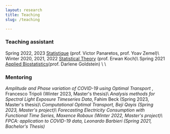 ```yaml
---
layout: research
title: Teaching 
slug: /teaching

---
```

<h3>Teaching assistant</h3>
Spring  2022, 2023           <a href="https://moodle.epfl.ch/course/view.php?id=10071">Statistique</a> (prof. Victor Panaretos, prof. Yoav Zemel)\
Winter 2020, 2021, 2022      <a href='https://moodle.epfl.ch/course/view.php?id=14238'>Statistical Theory</a> (prof. Erwan Koch)\
Spring 2021                  <a href='http://isa.epfl.ch/imoniteur_ISAP/!itffichecours.htmww_i_matiere=2217230230&ww_x_anneeacad=2301874614&ww_i_section=84482813&ww_i_niveau=2936295&ww_c_langue=fr]'>Applied Biostatistics</a>(prof. Darlene Goldstein)
\
\


<h3>Mentoring</h3>
<em> Amplitude and Phase variation of COVID-19 using Optimal Transport </em>, Francesco Tripoli (Winter 2023, Master's thesis)\
<em> Analysis methods for Spectral Light Exposure Timeseries Data</em>, Fahim Beck (Spring 2023, Master's thesis)\
<em> Computational Optimal Transport<em>,  Beji Qayis (Spring 2023, Master's project)\
<em> Forecasting Electricity Consumption with Functional Time Series</em>, Maxence Robaux (Winter 2022, Master's project)\
<em> FPCA: application to COVID-19 data</em>, Leonardo Barbieri (Spring 2021, Bachelor's Thesis)
